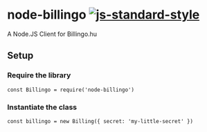 # node-billingo [![js-standard-style](https://img.shields.io/badge/code%20style-standard-brightgreen.svg)](http://standardjs.com/)
  
A Node.JS Client for Billingo.hu

## Setup

### Require the library

```
const Billingo = require('node-billingo')
```

### Instantiate the class
```
const billingo = new Billing({ secret: 'my-little-secret' })
```
